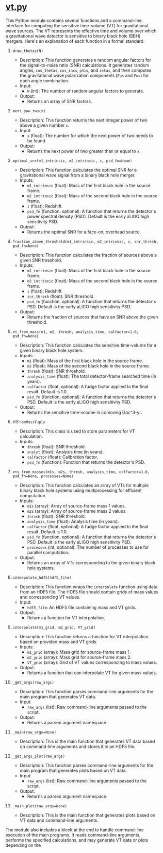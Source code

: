 # [vt.py](vt.py)

This Python module contains several functions and a command-line interface for computing the sensitive time-volume (VT) for gravitational wave sources. The VT represents the effective time and volume over which a gravitational wave detector is sensitive to binary black hole (BBH) mergers. Here's an explanation of each function in a formal standard:

1. `draw_thetas(N)`

   - Description: This function generates `N` random angular factors for the signal-to-noise ratio (SNR) calculations. It generates random angles, `cos_thetas`, `cos_incs`, `phis`, and `zetas`, and then computes the gravitational wave polarization components (`Fps` and `Fxs`) for each angle combination.
   - Input:
     - `N` (int): The number of random angular factors to generate.
   - Output:
     - Returns an array of SNR factors.

2. `next_pow_two(x)`

   - Description: This function returns the next integer power of two above a given number `x`.
   - Input:
     - `x` (float): The number for which the next power of two needs to be found.
   - Output:
     - Returns the next power of two greater than or equal to `x`.

3. `optimal_snr(m1_intrinsic, m2_intrinsic, z, psd_fn=None)`

   - Description: This function calculates the optimal SNR for a gravitational wave signal from a binary black hole merger.
   - Inputs:
     - `m1_intrinsic` (float): Mass of the first black hole in the source frame.
     - `m2_intrinsic` (float): Mass of the second black hole in the source frame.
     - `z` (float): Redshift.
     - `psd_fn` (function, optional): A function that returns the detector's power spectral density (PSD). Default is the early aLIGO high sensitivity PSD.
   - Output:
     - Returns the optimal SNR for a face-on, overhead source.

4. `fraction_above_threshold(m1_intrinsic, m2_intrinsic, z, snr_thresh, psd_fn=None)`

   - Description: This function calculates the fraction of sources above a given SNR threshold.
   - Inputs:
     - `m1_intrinsic` (float): Mass of the first black hole in the source frame.
     - `m2_intrinsic` (float): Mass of the second black hole in the source frame.
     - `z` (float): Redshift.
     - `snr_thresh` (float): SNR threshold.
     - `psd_fn` (function, optional): A function that returns the detector's PSD. Default is the early aLIGO high sensitivity PSD.
   - Output:
     - Returns the fraction of sources that have an SNR above the given threshold.

5. `vt_from_mass(m1, m2, thresh, analysis_time, calfactor=1.0, psd_fn=None)`

   - Description: This function calculates the sensitive time-volume for a given binary black hole system.
   - Inputs:
     - `m1` (float): Mass of the first black hole in the source frame.
     - `m2` (float): Mass of the second black hole in the source frame.
     - `thresh` (float): SNR threshold.
     - `analysis_time` (float): The total detector-frame searched time (in years).
     - `calfactor` (float, optional): A fudge factor applied to the final result. Default is 1.0.
     - `psd_fn` (function, optional): A function that returns the detector's PSD. Default is the early aLIGO high sensitivity PSD.
   - Output:
     - Returns the sensitive time-volume in comoving Gpc^3-yr.

6. `VTFromMassTuple`

   - Description: This class is used to store parameters for VT calculation.
   - Inputs:
     - `thresh` (float): SNR threshold.
     - `analyt` (float): Analysis time (in years).
     - `calfactor` (float): Calibration factor.
     - `psd_fn` (function): Function that returns the detector's PSD.

7. `vts_from_masses(m1s, m2s, thresh, analysis_time, calfactor=1.0, psd_fn=None, processes=None)`

   - Description: This function calculates an array of VTs for multiple binary black hole systems using multiprocessing for efficient computation.
   - Inputs:
     - `m1s` (array): Array of source-frame mass 1 values.
     - `m2s` (array): Array of source-frame mass 2 values.
     - `thresh` (float): SNR threshold.
     - `analysis_time` (float): Analysis time (in years).
     - `calfactor` (float, optional): A fudge factor applied to the final result. Default is 1.0.
     - `psd_fn` (function, optional): A function that returns the detector's PSD. Default is the early aLIGO high sensitivity PSD.
     - `processes` (int, optional): The number of processes to use for parallel computation.
   - Output:
     - Returns an array of VTs corresponding to the given binary black hole systems.

8. `interpolate_hdf5(hdf5_file)`

   - Description: This function wraps the `interpolate` function using data from an HDF5 file. The HDF5 file should contain grids of mass values and corresponding VT values.
   - Input:
     - `hdf5_file`: An HDF5 file containing mass and VT grids.
   - Output:
     - Returns a function for VT interpolation.

9. `interpolate(m1_grid, m2_grid, VT_grid)`

   - Description: This function returns a function for VT interpolation based on provided mass and VT grids.
   - Inputs:
     - `m1_grid` (array): Mass grid for source-frame mass 1.
     - `m2_grid` (array): Mass grid for source-frame mass 2.
     - `VT_grid` (array): Grid of VT values corresponding to mass values.
   - Output:
     - Returns a function that can interpolate VT for given mass values.

10. `_get_args(raw_args)`

    - Description: This function parses command-line arguments for the main program that generates VT data.
    - Input:
      - `raw_args` (list): Raw command-line arguments passed to the script.
    - Output:
      - Returns a parsed argument namespace.

11. `_main(raw_args=None)`

    - Description: This is the main function that generates VT data based on command-line arguments and stores it in an HDF5 file.

12. `_get_args_plot(raw_args)`

    - Description: This function parses command-line arguments for the main program that generates plots based on VT data.
    - Input:
      - `raw_args` (list): Raw command-line arguments passed to the script.
    - Output:
      - Returns a parsed argument namespace.

13. `_main_plot(raw_args=None)`
    - Description: This is the main function that generates plots based on VT data and command-line arguments.

The module also includes a block at the end to handle command-line execution of the main programs. It reads command-line arguments, performs the specified calculations, and may generate VT data or plots depending on the
